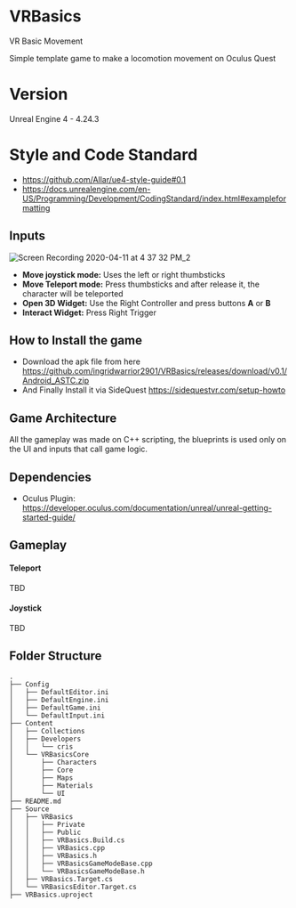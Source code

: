 # VRBasics
VR Basic Movement 

Simple template game to make a locomotion movement on Oculus Quest

# Version

Unreal Engine 4 - 4.24.3

# Style and Code Standard

- https://github.com/Allar/ue4-style-guide#0.1
- https://docs.unrealengine.com/en-US/Programming/Development/CodingStandard/index.html#exampleformatting

## Inputs

![Screen Recording 2020-04-11 at 4 37 32 PM_2](https://i0.wp.com/vrespawn.com/wp-content/uploads/2019/05/Oculus-touch-controllers-1.png?w=696&ssl=1)

- **Move joystick mode:** Uses the left or right thumbsticks
- **Move Teleport mode:** Press thumbsticks and after release it, the character will be teleported
- **Open 3D Widget:** Use the Right Controller and press buttons **A** or **B**
- **Interact Widget:** Press Right Trigger


## How to Install the game
- Download the apk file from here https://github.com/ingridwarrior2901/VRBasics/releases/download/v0.1/Android_ASTC.zip
- And Finally Install it via SideQuest https://sidequestvr.com/setup-howto 

## Game Architecture

All the gameplay was made on C++ scripting, the blueprints is used only on the UI and inputs that call game logic.

## Dependencies

- Oculus Plugin: https://developer.oculus.com/documentation/unreal/unreal-getting-started-guide/


## Gameplay

#### Teleport

TBD

#### Joystick

TBD

## Folder Structure

```
.
├── Config
│   ├── DefaultEditor.ini
│   ├── DefaultEngine.ini
│   ├── DefaultGame.ini
│   └── DefaultInput.ini
├── Content
│   ├── Collections
│   ├── Developers
│   │   └── cris
│   └── VRBasicsCore
│       ├── Characters
│       ├── Core
│       ├── Maps
│       ├── Materials
│       └── UI
├── README.md
├── Source
│   ├── VRBasics
│   │   ├── Private
│   │   ├── Public
│   │   ├── VRBasics.Build.cs
│   │   ├── VRBasics.cpp
│   │   ├── VRBasics.h
│   │   ├── VRBasicsGameModeBase.cpp
│   │   └── VRBasicsGameModeBase.h
│   ├── VRBasics.Target.cs
│   └── VRBasicsEditor.Target.cs
├── VRBasics.uproject

```
